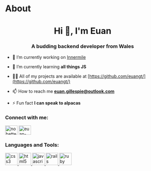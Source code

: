 # About
<h1 align="center">Hi 👋, I'm Euan</h1>
<h3 align="center">A budding backend developer from Wales</h3>

- 🔭 I’m currently working on [Innermile](https://github.com/euangt/innermile)

- 🌱 I’m currently learning **all things JS**

- 👨‍💻 All of my projects are available at [https://github.com/euangt/](https://github.com/euangt/)

- 📫 How to reach me **euan.gillespie@outlook.com**

- ⚡ Fun fact **I can speak to alpacas**

<h3 align="left">Connect with me:</h3>
<p align="left">
<a href="https://twitter.com/nobetter_taylor" target="blank"><img align="center" src="https://cdn.jsdelivr.net/npm/simple-icons@3.0.1/icons/twitter.svg" alt="nobetter_taylor" height="30" width="40" /></a>
<a href="https://linkedin.com/in/euan-gillespie-taylor" target="blank"><img align="center" src="https://cdn.jsdelivr.net/npm/simple-icons@3.0.1/icons/linkedin.svg" alt="euan-gillespie-taylor" height="30" width="40" /></a>
</p>

<h3 align="left">Languages and Tools:</h3>
<p align="left"> <a href="https://www.w3schools.com/css/" target="_blank"> <img src="https://devicons.github.io/devicon/devicon.git/icons/css3/css3-original-wordmark.svg" alt="css3" width="40" height="40"/> </a> <a href="https://www.w3.org/html/" target="_blank"> <img src="https://devicons.github.io/devicon/devicon.git/icons/html5/html5-original-wordmark.svg" alt="html5" width="40" height="40"/> </a> <a href="https://developer.mozilla.org/en-US/docs/Web/JavaScript" target="_blank"> <img src="https://devicons.github.io/devicon/devicon.git/icons/javascript/javascript-original.svg" alt="javascript" width="40" height="40"/> </a> <a href="https://rubyonrails.org" target="_blank"> <img src="https://devicons.github.io/devicon/devicon.git/icons/rails/rails-original-wordmark.svg" alt="rails" width="40" height="40"/> </a> <a href="https://www.ruby-lang.org/en/" target="_blank"> <img src="https://devicons.github.io/devicon/devicon.git/icons/ruby/ruby-original-wordmark.svg" alt="ruby" width="40" height="40"/> </a> </p>
